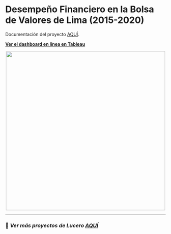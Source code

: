 # **Desempeño Financiero en la Bolsa de Valores de Lima (2015-2020)**

Documentación del proyecto [AQUÍ](https://github.com/Lu-Emperatriz/Performace-Bolsa-Valores-Lima/blob/main/2-Proj-sectors-markdown-SPN.md). 

[**Ver el dashboard en línea en Tableau**](https://tabsoft.co/38C1f5B)


<center><a href="https://tabsoft.co/38C1f5B"><img src="https://imgur.com/8duoiFH.png" width="500" height="500" /></a></center>


***

### 📌 *Ver más proyectos de Lucero [AQUÍ](https://github.com/Lu-Emperatriz)*


